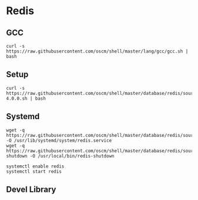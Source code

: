 # Redis 

## GCC

    curl -s https://raw.githubusercontent.com/oscm/shell/master/lang/gcc/gcc.sh | bash

## Setup 

    curl -s https://raw.githubusercontent.com/oscm/shell/master/database/redis/source/redis-4.0.0.sh | bash

## Systemd

    wget -q https://raw.githubusercontent.com/oscm/shell/master/database/redis/source/systemd/redis.service -O /usr/lib/systemd/system/redis.service
    wget -q https://raw.githubusercontent.com/oscm/shell/master/database/redis/source/systemd/redis-shutdown -O /usr/local/bin/redis-shutdown

    systemctl enable redis
    systemctl start redis

## Devel Library
